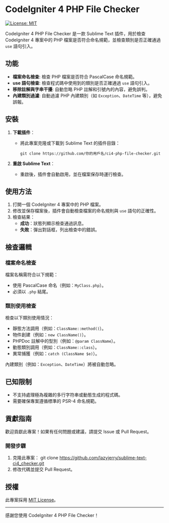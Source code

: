 # CodeIgniter 4 PHP File Checker

[![License: MIT](https://img.shields.io/badge/License-MIT-yellow.svg)](https://opensource.org/licenses/MIT)

CodeIgniter 4 PHP File Checker 是一款 Sublime Text 插件，用於檢查 CodeIgniter 4 專案中的 PHP 檔案是否符合命名規範，並檢查類別是否正確通過 `use` 語句引入。

## 功能

- **檔案命名檢查**: 檢查 PHP 檔案是否符合 PascalCase 命名規範。
- **use 語句檢查**: 檢查程式碼中使用到的類別是否正確通過 `use` 語句引入。
- **移除註解與字串干擾**: 自動忽略 PHP 註解和引號內的內容，避免誤判。
- **內建類別過濾**: 自動過濾 PHP 內建類別（如 `Exception`、`DateTime` 等），避免誤報。

## 安裝

1. **下載插件**：
   - 將此專案克隆或下載到 Sublime Text 的插件目錄：
     ```
     git clone https://github.com/你的用戶名/ci4-php-file-checker.git
     ```

2. **重啟 Sublime Text**：
   - 重啟後，插件會自動啟用，並在檔案保存時運行檢查。

## 使用方法

1. 打開一個 CodeIgniter 4 專案中的 PHP 檔案。
2. 修改並保存檔案後，插件會自動檢查檔案的命名規則與 `use` 語句的正確性。
3. 檢查結果：
   - **成功**：狀態列顯示檢查通過訊息。
   - **失敗**：彈出對話框，列出檢查中的錯誤。

## 檢查邏輯

### 檔案命名檢查
檔案名稱需符合以下規範：
- 使用 PascalCase 命名（例如：`MyClass.php`）。
- 必須以 `.php` 結尾。

### 類別使用檢查
檢查以下類別使用情況：
- 靜態方法調用（例如：`ClassName::method()`）。
- 物件創建（例如：`new ClassName()`）。
- PHPDoc 註解中的型別（例如：`@param ClassName`）。
- 動態類別調用（例如：`ClassName::class`）。
- 異常捕獲（例如：`catch (ClassName $e)`）。

內建類別（例如：`Exception`、`DateTime`）將被自動忽略。

## 已知限制

- 不支持處理極為複雜的多行字符串或動態生成的程式碼。
- 需要確保專案遵循標準的 PSR-4 命名規範。

## 貢獻指南

歡迎貢獻此專案！如果有任何問題或建議，請提交 Issue 或 Pull Request。

### 開發步驟
1. 克隆此專案：
git clone https://github.com/lazyjerry/sublime-text-ci4_checker.git
2. 修改代碼並提交 Pull Request。

## 授權

此專案採用 [MIT License](LICENSE)。

---

感謝您使用 CodeIgniter 4 PHP File Checker！
